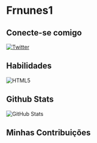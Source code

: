 # Frnunes1

## Conecte-se comigo
[![Twitter](https://img.shields.io/badge/Twitter-000?style=for-the-badge&logo=twitter)](https://twitter.com/frnunes_)
## Habilidades
![HTML5](https://img.shields.io/badge/HTML5-000?style=for-the-badge&logo=html5)
## Github Stats
![GitHub Stats](https://github-readme-stats.vercel.app/api?username=frnunes1&theme=transparent&bg_color=000&border_color=30A3DC&show_icons=true&icon_color=30A3DC&title_color=E94D5F&text_color=FFF)
## Minhas Contribuições